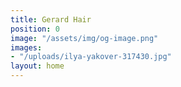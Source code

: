 ```yaml
---
title: Gerard Hair
position: 0
image: "/assets/img/og-image.png"
images:
- "/uploads/ilya-yakover-317430.jpg"
layout: home
---
```


